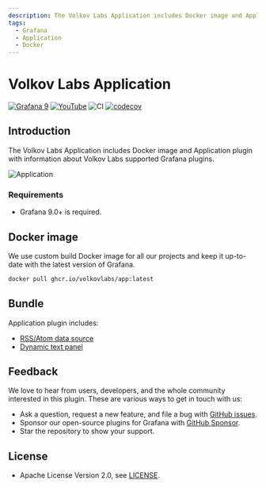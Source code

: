 ```yaml
---
description: The Volkov Labs Application includes Docker image and Application plugin with information about Volkov Labs supported Grafana plugins.
tags:
  - Grafana
  - Application
  - Docker
---
```


# Volkov Labs Application

[![Grafana 9](https://img.shields.io/badge/Grafana-9.2.2-orange)](https://www.grafana.com)
[![YouTube](https://img.shields.io/badge/YouTube-Playlist-red)](https://youtube.com/playlist?list=PLPow72ygztmTm_zY_PYqJtRYpMPpZglYC)
![CI](https://github.com/volkovlabs/volkovlabs-app/workflows/CI/badge.svg)
[![codecov](https://codecov.io/gh/VolkovLabs/volkovlabs-app/branch/main/graph/badge.svg?token=2W9VR0PG5N)](https://codecov.io/gh/VolkovLabs/volkovlabs-app)

## Introduction

The Volkov Labs Application includes Docker image and Application plugin with information about Volkov Labs supported Grafana plugins.

![Application](https://raw.githubusercontent.com/volkovlabs/volkovlabs-app/main/img/app.png)

### Requirements

- Grafana 9.0+ is required.

## Docker image

We use custom build Docker image for all our projects and keep it up-to-date with the latest version of Grafana.

```bash
docker pull ghcr.io/volkovlabs/app:latest
```

## Bundle

Application plugin includes:

- [RSS/Atom data source](https://github.com/volkovlabs/volkovlabs-rss-datasource)
- [Dynamic text panel](https://github.com/volkovlabs/volkovlabs-dynamictext-panel)

## Feedback

We love to hear from users, developers, and the whole community interested in this plugin. These are various ways to get in touch with us:

- Ask a question, request a new feature, and file a bug with [GitHub issues](https://github.com/volkovlabs/volkovlabs-app/issues/new/choose).
- Sponsor our open-source plugins for Grafana with [GitHub Sponsor](https://github.com/sponsors/VolkovLabs).
- Star the repository to show your support.

## License

- Apache License Version 2.0, see [LICENSE](https://github.com/volkovlabs/volkovlabs-app/blob/main/LICENSE).
